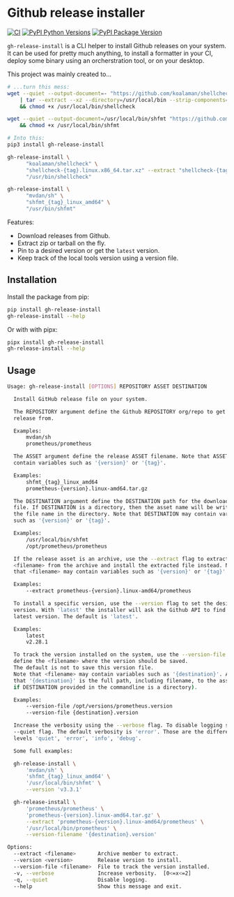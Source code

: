 # Github release installer

[![CI](https://github.com/jooola/gh-release-install/actions/workflows/ci.yml/badge.svg)](https://github.com/jooola/gh-release-install/actions/workflows/ci.yml)
[![PyPI Python Versions](https://img.shields.io/pypi/pyversions/gh-release-install.svg)](https://pypi.org/project/gh-release-install/)
[![PyPI Package Version](https://img.shields.io/pypi/v/gh-release-install.svg)](https://pypi.org/project/gh-release-install/)

`gh-release-install` is a CLI helper to install Github releases on your system.
It can be used for pretty much anything, to install a formatter in your CI, deploy
some binary using an orcherstration tool, or on your desktop.

This project was mainly created to...

```sh
# ...turn this mess:
wget --quiet --output-document=- "https://github.com/koalaman/shellcheck/releases/download/v0.7.1/shellcheck-v0.7.1.linux.x86_64.tar.xz" \
    | tar --extract --xz --directory=/usr/local/bin --strip-components=1 --wildcards 'shellcheck*/shellcheck' \
    && chmod +x /usr/local/bin/shellcheck

wget --quiet --output-document=/usr/local/bin/shfmt "https://github.com/mvdan/sh/releases/download/v3.2.1/shfmt_v3.2.1_linux_amd64" \
    && chmod +x /usr/local/bin/shfmt

# Into this:
pip3 install gh-release-install

gh-release-install \
      "koalaman/shellcheck" \
      "shellcheck-{tag}.linux.x86_64.tar.xz" --extract "shellcheck-{tag}/shellcheck" \
      "/usr/bin/shellcheck"

gh-release-install \
      "mvdan/sh" \
      "shfmt_{tag}_linux_amd64" \
      "/usr/bin/shfmt"
```

Features:

- Download releases from Github.
- Extract zip or tarball on the fly.
- Pin to a desired version or get the `latest` version.
- Keep track of the local tools version using a version file.

## Installation

Install the package from pip:

```sh
pip install gh-release-install
gh-release-install --help
```

Or with with pipx:

```sh
pipx install gh-release-install
gh-release-install --help
```

## Usage

```sh
Usage: gh-release-install [OPTIONS] REPOSITORY ASSET DESTINATION

  Install GitHub release file on your system.

  The REPOSITORY argument define the Github REPOSITORY org/repo to get the
  release from.

  Examples:
      mvdan/sh
      prometheus/prometheus

  The ASSET argument define the release ASSET filename. Note that ASSET may
  contain variables such as '{version}' or '{tag}'.

  Examples:
      shfmt_{tag}_linux_amd64
      prometheus-{version}.linux-amd64.tar.gz

  The DESTINATION argument define the DESTINATION path for the downloaded
  file. If DESTINATION is a directory, then the asset name will be written as
  the file name in the directory. Note that DESTINATION may contain variables
  such as '{version}' or '{tag}'.

  Examples:
      /usr/local/bin/shfmt
      /opt/prometheus/prometheus

  If the release asset is an archive, use the --extract flag to extract the
  <filename> from the archive and install the extracted file instead. Note
  that <filename> may contain variables such as '{version}' or '{tag}'.

  Examples:
      --extract prometheus-{version}.linux-amd64/prometheus

  To install a specific version, use the --version flag to set the desired
  version. With 'latest' the installer will ask the Github API to find the
  latest version. The default is 'latest'.

  Examples:
      latest
      v2.28.1

  To track the version installed on the system, use the --version-file flag to
  define the <filename> where the version should be saved.
  The default is not to save this version file.
  Note that <filename> may contain variables such as '{destination}'. Also note
  that '{destination}' is the full path, including filename, to the asset (even
  if DESTINATION provided in the commandline is a directory).

  Examples:
      --version-file /opt/versions/prometheus.version
      --version-file {destination}.version

  Increase the verbosity using the --verbose flag. To disable logging set the
  --quiet flag. The default verbosity is 'error'. Those are the different log
  levels 'quiet', 'error', 'info', 'debug'.

  Some full examples:

  gh-release-install \
      'mvdan/sh' \
      'shfmt_{tag}_linux_amd64' \
      '/usr/local/bin/shfmt' \
      --version 'v3.3.1'

  gh-release-install \
      'prometheus/prometheus' \
      'prometheus-{version}.linux-amd64.tar.gz' \
      --extract 'prometheus-{version}.linux-amd64/prometheus' \
      '/usr/local/bin/prometheus' \
      --version-filename '{destination}.version'

Options:
  --extract <filename>       Archive member to extract.
  --version <version>        Release version to install.
  --version-file <filename>  File to track the version installed.
  -v, --verbose              Increase verbosity.  [0<=x<=2]
  -q, --quiet                Disable logging.
  --help                     Show this message and exit.
```
